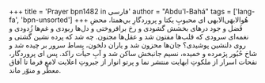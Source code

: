 +++
title = 'Prayer bpn1482 in فارسی'
author = "Abdu'l-Bahá"
tags = ['lang-fa', 'bpn-unsorted']
+++
هُو‌الابهَی‌الابهی
ای محبوبِ يکتا و پروردگارِ بي‌همتا، محضِ فَضل و جود درهای بخشش گشودی و رخ برافروختی و دل‌ها ربودی و غم‌ها زُدودی و نغمه‌ای سرودی که قلب‌ها مفتون شد و عقل‌ها مجنون. چه شد که پرده نشين گشتی و روی دلنشين پوشيدی؟ جان‌ها محزون شد و ياران دلخون، بِساط سرور بر چيده شد و شاخ حُبُور پژمرده و خميده، نسيم جانبخش ساکن شد و آبِ حيات راکد. پس ای پروردگار، نفحات اسرار از ملکوتِ ابهايت منتشر نما و پرتو انوار از جبروتِ اعلايت لامع فرما تا آفاق معطّر و منوّر ماند.
